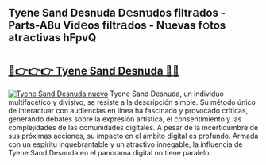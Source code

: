 ## Tyene Sand Desnuda D𝚎sn𝚞dos filtr𝚊dos - Parts-A8u Vid𝚎os filtr𝚊dos - N𝚞evas f𝚘tos atr𝚊ctivas hFpvQ

# <h2><a href="http://mb0mvl.tromn.icu/?c=Tyene+Sand+Desnuda">🔗👉👉👉 Tyene Sand Desnuda 🔗🔗</a></h2>

[![Tyene Sand Desnuda nuevo](https://i.imgur.com/pEAQMta.gif)](http://mb0mvl.tromn.icu/?c=Tyene+Sand+Desnuda)
Tyene Sand Desnuda, un individuo multifacético y divisivo, se resiste a la descripción simple. Su método único de interactuar con audiencias en línea ha fascinado y provocado críticas, generando debates sobre la expresión artística, el consentimiento y las complejidades de las comunidades digitales. A pesar de la incertidumbre de sus próximas acciones, su impacto en el ámbito digital es profundo. Armada con un espíritu inquebrantable y un atractivo innegable, la influencia de Tyene Sand Desnuda en el panorama digital no tiene paralelo.
